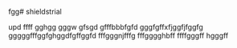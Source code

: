 fgg# shieldstrial

upd
ffff
gghgg
gggw
gfsgd
gfffbbbfgfd
gggfgffхfjggfjfggfg
gggggfffggfghggdfgffggfd
fffgggnjfffg
fffgggghbff
ffffgggff
hgggff
